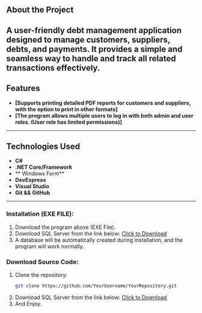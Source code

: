 ## About the Project

A user-friendly debt management application designed to manage customers, suppliers, debts, and payments.
It provides a simple and seamless way to handle and track all related transactions effectively.
---

## Features
- **[Supports printing detailed PDF reports for customers and suppliers, with the option to print in other formats]**
- **[The program allows multiple users to log in with both admin and user roles. (User role has limited permissions)]**

---

## Technologies Used
- **C#**
- **.NET Core/Framework**
- ** Windows Form**
- **DevExpress**
- **Visual Studio**
- **Git && GitHub**
---

### Installation (EXE FILE):
1. Download the program above (EXE File).
2. Download SQL Server from the link below:
   [Click to Download](https://www.microsoft.com/en-us/sql-server/sql-server-downloads)
3. A database will be automatically created during installation, and the program will work normally.

### Download Source Code:
1. Clone the repository:
   ```bash
   git clone https://github.com/YourUsername/YourRepository.git
2. Download SQL Server from the link below:
   [Click to Download](https://www.microsoft.com/en-us/sql-server/sql-server-downloads)
3. And Enjoy.
